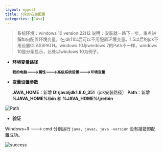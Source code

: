 ```yaml
---
layout: mypost
title: jdk的安装配置
categories: [Java]
---
```


> 系统环境：windows 10 version 22H2
> 说明：安装就一路下一步，重点讲解如何配置环境变量，在jdk11以后可以不用配置环境变量。1.5以后的jdk不用设置CLASSPATH。windows 10与windows 7的Path不一样，windows 10是分条显示，此处以windows 10为例子。

- **环境变量路径**

    **`我的电脑`--->`属性`--->`高级系统设置`--->`环境变量`**

- **变量设置参数**
  
    **JAVA_HOME**：新增 **D:\java\jdk1.8.0_351**（jdk安装路径）
    **Path**：新增 **%JAVA_HOME%\bin** 和 **%JAVA_HOME%\jre\bin**

![Path](path.png)

- **验证**

Windows+R ---> cmd 分别运行 `java`、`javac`、`java -version` 没有报错即配置成功。

![success](success.png)
